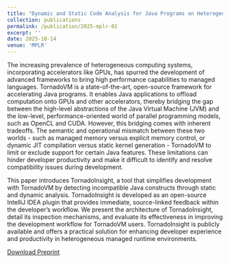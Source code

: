```yaml
---
title: "Dynamic and Static Code Analysis for Java Programs on Heterogeneous Hardware."
collection: publications
permalink: /publication/2025-mplr-01
excerpt: ''
date: 2025-10-14
venue: 'MPLR'
---
```


The increasing prevalence of heterogeneous computing systems, incorporating accelerators like GPUs, has spurred the development of advanced frameworks to bring high performance capabilities to managed languages. TornadoVM is a state-of-the-art, open-source framework for accelerating Java programs. It enables Java applications to offload computation onto GPUs and other accelerators, thereby bridging the gap between the high-level abstractions of the Java Virtual Machine (JVM) and the low-level, performance-oriented world of parallel programming models, such as OpenCL and CUDA. However, this bridging comes with inherent tradeoffs. The semantic and operational mismatch between these two worlds - such as managed memory versus explicit memory control, or dynamic JIT compilation versus static kernel generation - TornadoVM to limit or exclude support for certain Java features. These limitations can hinder developer productivity and make it difficult to identify and resolve compatibility issues during development.

This paper introduces TornadoInsight, a tool that simplifies development with TornadoVM by detecting incompatible Java constructs through static and dynamic analysis. TornadoInsight is developed as an open-source IntelliJ IDEA plugin that provides immediate, source-linked feedback within the developer’s workflow. We present the architecture of TornadoInsight, detail its inspection mechanisms, and evaluate its effectiveness in improving the development workflow for TornadoVM users. TornadoInsight is publicly available and offers a practical solution for enhancing developer experience and productivity in heterogeneous managed runtime environments.

[Download Preprint](https://stratika.github.io/files/tornado-insight-PREPRINT.pdf)